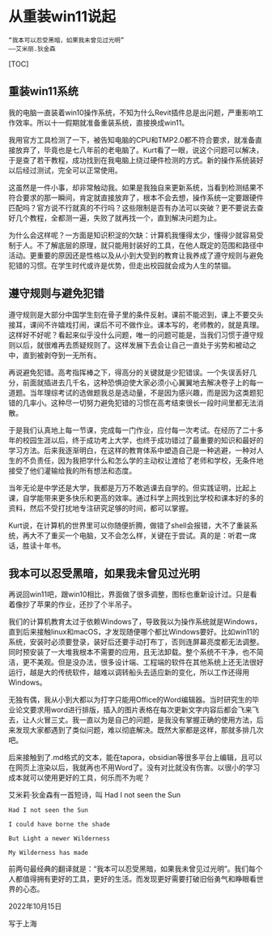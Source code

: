 # 从重装win11说起

```
“我本可以忍受黑暗，如果我未曾见过光明”
——艾米丽.狄金森
```

[TOC]

## 重装win11系统

我的电脑一直装着win10操作系统，不知为什么Revit插件总是出问题，严重影响工作效率。所以十一假期就准备重装系统，直接换成win11。

我用官方工具检测了一下，被告知电脑的CPU和TMP2.0都不符合要求，就准备直接放弃了，毕竟也是七八年前的老电脑了。Kurt看了一眼，说这个问题可以解决，于是查了若干教程，成功找到在我电脑上绕过硬件检测的方式。新的操作系统装好以后经过测试，完全可以正常使用。

这虽然是一件小事，却非常触动我。如果是我独自来更新系统，当看到检测结果不符合要求的那一瞬间，肯定就直接放弃了，根本不会去想，操作系统一定要跟硬件匹配吗？官方说不行就真的不行吗？这些限制是否有办法可以突破？更不要说去查好几个教程，全都测一遍，失败了就再找一个，直到解决问题为止。

为什么会这样呢？一方面是知识积淀的欠缺：计算机我懂得太少，懂得少就容易受制于人。不了解底层的原理，就只能用封装好的工具，在他人既定的范围和路径中活动。更重要的原因还是性格以及从小到大受到的教育让我养成了遵守规则与避免犯错的习惯。在学生时代或许是优势，但走出校园就会成为人生的禁锢。



## 遵守规则与避免犯错

遵守规则是大部分中国学生刻在骨子里的条件反射。课前不能迟到，课上不要交头接耳，课间不许嬉戏打闹，课后不可不做作业。课本写的，老师教的，就是真理。这样好不好呢？看起来似乎没什么问题，唯一的问题可能是，当我们习惯于遵守规则以后，就很难再去质疑规则了。这样发展下去会让自己一直处于劣势和被动之中，直到被剥夺到一无所有。

再说避免犯错。高考指挥棒之下，得高分的关键就是少犯错误。一个失误丢好几分，前面就插进去几千名，这种恐惧迫使大家必须小心翼翼地去解决卷子上的每一道题。当年理综考试的选做题我总是选动量，不是因为感兴趣，而是因为这类题犯错的几率小。这种尽一切努力避免犯错的习惯在高考结束很长一段时间里都无法消散。

于是我们认真地上每一节课，完成每一门作业，应付每一次考试。在经历了二十多年的校园生涯以后，终于成功考上大学，也终于成功错过了最重要的知识和最好的学习方法。后来我逐渐明白，在这样的教育体系中塑造自己是一种逃避，一种对人生的不负责任，因为我把学什么和怎么学的主动权让渡给了老师和学校，无条件地接受了他们灌输给我的所有想法和态度。

当年无论是中学还是大学，我都是万万不敢逃课去自学的。但实践证明，比起上课，自学能带来更多快乐和更高的效率。通过科学上网找到比学校和课本好的多的资料，然后不受打扰地专注研究足够的时间，都可以掌握。

Kurt说，在计算机的世界里可以你随便折腾，做错了shell会报错，大不了重装系统，再大不了重买一个电脑，又不会怎么样，关键在于尝试。真的是：听君一席话，胜读十年书。



## 我本可以忍受黑暗，如果我未曾见过光明


再说回win11吧，跟win10相比，界面做了很多调整，图标也重新设计过。只是看着像抄了苹果的作业，还抄了个半吊子。

我们的计算机教育太过于依赖Windows了，导致我以为操作系统就是Windows，直到后来接触linux和macOS，才发现随便哪个都比Windows要好。比如win11的系统，安装时必须要登录，装好后还要手动打布丁，否则连屏幕亮度都无法调整。同时预安装了一大堆我根本不需要的应用，且无法卸载。整个系统不干净，也不简洁，更不美观。但是没办法，很多设计端、工程端的软件在其他系统上还无法很好运行，越是大的传统软件，越难以调转船头去适应新的变化，所以工作还得用Windows。

无独有偶，我从小到大都以为打字只能用Office的Word编辑器。当时研究生的毕业论文要求用word进行排版，插入的图片表格在每次更新文字内容后都会飞来飞去，让人火冒三丈。我一直以为是自己的问题，是我没有掌握正确的使用方法，后来发现大家都遇到了类似问题，难以彻底解决。既然大家都是这样，那就多排几次吧。

后来接触到了.md格式的文本，能在tapora，obsidian等很多平台上编辑，且可以在网页上渲染以后，我就再也不用Word了。没有对比就没有伤害。以很小的学习成本就可以使用更好的工具，何乐而不为呢？

艾米莉·狄金森有一首短诗，叫 Had I not seen the Sun

```
Had I not seen the Sun

I could have borne the shade

But Light a newer Wilderness

My Wilderness has made
```

前两句最经典的翻译就是：“我本可以忍受黑暗，如果我未曾见过光明”。我们每个人都值得拥有更好的工具，更好的生活。而发现更好需要打破旧俗勇气和睁眼看世界的心态。



2022年10月15日

写于上海